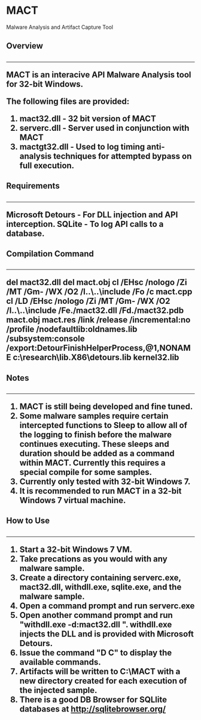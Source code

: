 # MACT
Malware Analysis and Artifact Capture Tool

<h2><b>Overview</b><h2>
<hr></hr>
<p>
MACT is an interacive API Malware Analysis tool for 32-bit Windows.

The following files are provided:
1. mact32.dll - 32 bit version of MACT
2. serverc.dll - Server used in conjunction with MACT
3. mactgt32.dll - Used to log timing anti-analysis techniques for attempted bypass on full execution.
</p>

<h2><b>Requirements</b><h2>
<hr></hr>
<p>
Microsoft Detours - For DLL injection and API interception.
SQLite - To log API calls to a database.
</p>

<h2><b>Compilation Command</b><h2>
<hr></hr>
<p>
del mact32.dll
del mact.obj
cl /EHsc /nologo /Zi /MT /Gm- /WX /O2 /I..\..\include /Fo /c mact.cpp
cl /LD /EHsc /nologo /Zi /MT /Gm- /WX /O2 /I..\..\include /Fe./mact32.dll /Fd./mact32.pdb mact.obj mact.res /link /release /incremental:no /profile /nodefaultlib:oldnames.lib /subsystem:console  /export:DetourFinishHelperProcess,@1,NONAME c:\research\lib.X86\detours.lib kernel32.lib
</p>

<h2><b>Notes</b><h2>
<hr></hr>
<p>
  
1. MACT is still being developed and fine tuned.
2. Some malware samples require certain intercepted functions to Sleep to allow all of the logging to finish before the malware continues executing. These sleeps and duration should be added as a command within MACT. Currently this requires a special compile for some samples. 
3. Currently only tested with 32-bit Windows 7.
4. It is recommended to run MACT in a 32-bit Windows 7 virtual machine.

</p>

<h2><b>How to Use</b><h2>
<hr></hr>
<p>
  
1. Start a 32-bit Windows 7 VM.
2. Take precations as you would with any malware sample.
3. Create a directory containing serverc.exe, mact32.dll, withdll.exe, sqlite.exe, and the malware sample.
4. Open a command prompt and run serverc.exe
5. Open another command prompt and run "withdll.exe -d:mact32.dll <malware sample>". withdll.exe injects the DLL and is provided with Microsoft Detours.
6. Issue the command "D C" to display the available commands.
7. Artifacts will be written to C:\MACT with a new directory created for each execution of the injected sample.
8. There is a good DB Browser for SQLlite databases at http://sqlitebrowser.org/
  
</p>
